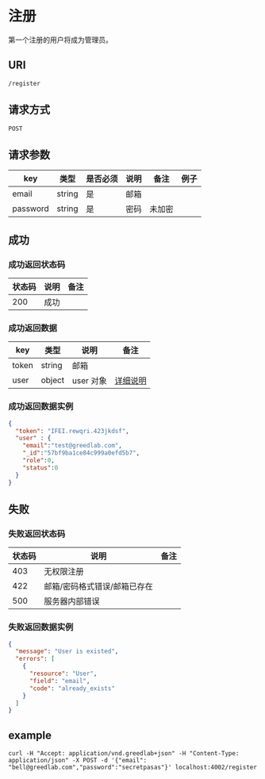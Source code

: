 # 注册

第一个注册的用户将成为管理员。

## URI

```
/register
```

## 请求方式

```
POST
```

## 请求参数

| key | 类型 | 是否必须 | 说明 | 备注 | 例子 |
| --- | --- | --- | --- | --- | --- |
| email | string | 是 | 邮箱 |  |  |
| password | string | 是 |  密码 | 未加密 |  |

## 成功

### 成功返回状态码

| 状态码 | 说明 | 备注 |
| --- | --- | --- |
| 200 |  成功 | |

### 成功返回数据

| key | 类型 | 说明 | 备注 |
| --- | --- | --- | --- |
| token | string | 邮箱 |  |
| user | object | user 对象 | [详细说明](../../table/user.md) |

### 成功返回数据实例

```json
{
  "token": "IFEI.rewqri.423jkdsf",
  "user" : {
    "email":"test@greedlab.com",
    "_id":"57bf9ba1ce84c999a0efd5b7",
    "role":0,
    "status":0
  }
}
```

## 失败

### 失败返回状态码

| 状态码 | 说明 | 备注 |
| --- | --- | --- |
| 403 | 无权限注册 |  |
| 422 | 邮箱/密码格式错误/邮箱已存在 |  |
| 500 | 服务器内部错误 |  |

### 失败返回数据实例

```json
{
  "message": "User is existed",
  "errors": [
    {
      "resource": "User",
      "field": "email",
      "code": "already_exists"
    }
  ]
}
```

## example

```
curl -H "Accept: application/vnd.greedlab+json" -H "Content-Type: application/json" -X POST -d '{"email": "bell@greedlab.com","password":"secretpasas"}' localhost:4002/register
```
